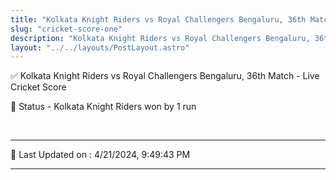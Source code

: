 ```yaml
---
title: "Kolkata Knight Riders vs Royal Challengers Bengaluru, 36th Match - Live Cricket Score"
slug: "cricket-score-one"
description: "Kolkata Knight Riders vs Royal Challengers Bengaluru, 36th Match - Live Cricket Score - Kolkata Knight Riders won by 1 run."
layout: "../../layouts/PostLayout.astro"
--- 
```


✅ Kolkata Knight Riders vs Royal Challengers Bengaluru, 36th Match - Live Cricket Score

📑 Status - Kolkata Knight Riders won by 1 run

<br />

***

📝 Last Updated on : 4/21/2024, 9:49:43 PM

***

